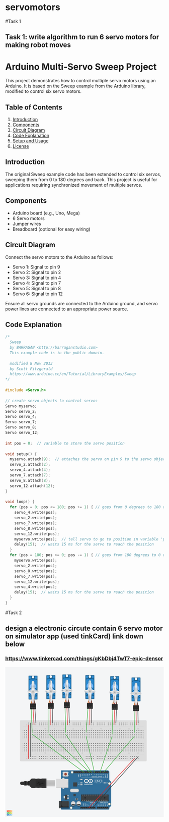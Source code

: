 # servomotors

#Task 1

## Task 1: write algorithm to run 6 servo motors for making robot moves 

# Arduino Multi-Servo Sweep Project

This project demonstrates how to control multiple servo motors using an Arduino. It is based on the Sweep example from the Arduino library, modified to control six servo motors.

## Table of Contents
1. [Introduction](#introduction)
2. [Components](#components)
3. [Circuit Diagram](#circuit-diagram)
4. [Code Explanation](#code-explanation)
5. [Setup and Usage](#setup-and-usage)
6. [License](#license)

## Introduction
The original Sweep example code has been extended to control six servos, sweeping them from 0 to 180 degrees and back. This project is useful for applications requiring synchronized movement of multiple servos.

## Components
- Arduino board (e.g., Uno, Mega)
- 6 Servo motors
- Jumper wires
- Breadboard (optional for easy wiring)

## Circuit Diagram
Connect the servo motors to the Arduino as follows:
- Servo 1: Signal to pin 9
- Servo 2: Signal to pin 2
- Servo 3: Signal to pin 4
- Servo 4: Signal to pin 7
- Servo 5: Signal to pin 8
- Servo 6: Signal to pin 12

Ensure all servo grounds are connected to the Arduino ground, and servo power lines are connected to an appropriate power source.

## Code Explanation

```cpp
/*
  Sweep
  by BARRAGAN <http://barraganstudio.com>
  This example code is in the public domain.

  modified 8 Nov 2013
  by Scott Fitzgerald
  https://www.arduino.cc/en/Tutorial/LibraryExamples/Sweep
*/

#include <Servo.h>

// create servo objects to control servos
Servo myservo;
Servo servo_2;
Servo servo_4;
Servo servo_7;
Servo servo_8;
Servo servo_12;

int pos = 0;  // variable to store the servo position

void setup() {
  myservo.attach(9);  // attaches the servo on pin 9 to the servo object
  servo_2.attach(2);
  servo_4.attach(4);
  servo_7.attach(7);
  servo_8.attach(8);
  servo_12.attach(12);
}

void loop() {
  for (pos = 0; pos <= 180; pos += 1) { // goes from 0 degrees to 180 degrees
    servo_4.write(pos);
    servo_2.write(pos);
    servo_7.write(pos);
    servo_8.write(pos);
    servo_12.write(pos);
    myservo.write(pos);  // tell servo to go to position in variable 'pos'
    delay(15);  // waits 15 ms for the servo to reach the position
  }
  for (pos = 180; pos >= 0; pos -= 1) { // goes from 180 degrees to 0 degrees
    myservo.write(pos);
    servo_2.write(pos);
    servo_8.write(pos);
    servo_7.write(pos);
    servo_12.write(pos);
    servo_4.write(pos);
    delay(15);  // waits 15 ms for the servo to reach the position
  }
}
```
#Task 2
## design a electronic circute contain 6 servo motor on simulator app (used tinkCard) link down below 
### https://www.tinkercad.com/things/gKbDbj4TwT7-epic-densor


![Circuit Diagram](6_servo_motors.png)

